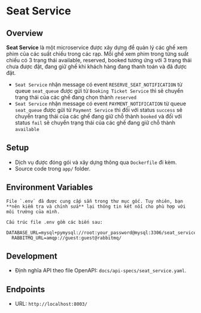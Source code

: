 # Seat Service
 
 ## Overview
 **Seat Service** là một microservice được xây dựng để quản lý các ghế xem phim của các suất chiếu trong các rạp. Mỗi ghế xem phim trong từng suất chiếu có 3 trạng thái available, reserved, booked tương ứng với 3 trạng thái chưa được đặt, đang giữ ghế khi khách hàng đang thanh toán và đã được đặt.
 - `Seat Service` nhận message có event `RESERVE_SEAT_NOTIFICATION` từ queue `seat_queue` được gửi từ `Booking Ticket Service` thì sẽ chuyển trạng thái của các ghế đang chọn thành `reserved`
 - `Seat Service` nhận message có event `PAYMENT_NOTIFICATION` từ queue `seat_queue` được gửi từ `Payment Service` thì đối với status `success` sẽ chuyển trạng thái của các ghế đang giữ chỗ thành `booked` và đối với status `fail` sẽ chuyển trạng thái của các ghế đang giữ chỗ thành `available`

 ## Setup
 - Dịch vụ được đóng gói và xây dựng thông qua `Dockerfile` đi kèm.
 - Source code trong `app/` folder.

 ## Environment Variables
    File `.env` đã được cung cấp sẵn trong thư mục gốc. Tuy nhiên, bạn **nên kiểm tra và chỉnh sửa** lại thông tin kết nối cho phù hợp với môi trường của mình.

    Cấu trúc file .env gồm các biến sau:
      DATABASE_URL=mysql+pymysql://root:your_password@mysql:3306/seat_service
      RABBITMQ_URL=amqp://guest:guest@rabbitmq/

 ## Development
 - Định nghĩa API theo file OpenAPI: `docs/api-specs/seat_service.yaml`.
 
 ## Endpoints
 - URL: `http://localhost:8003/`
